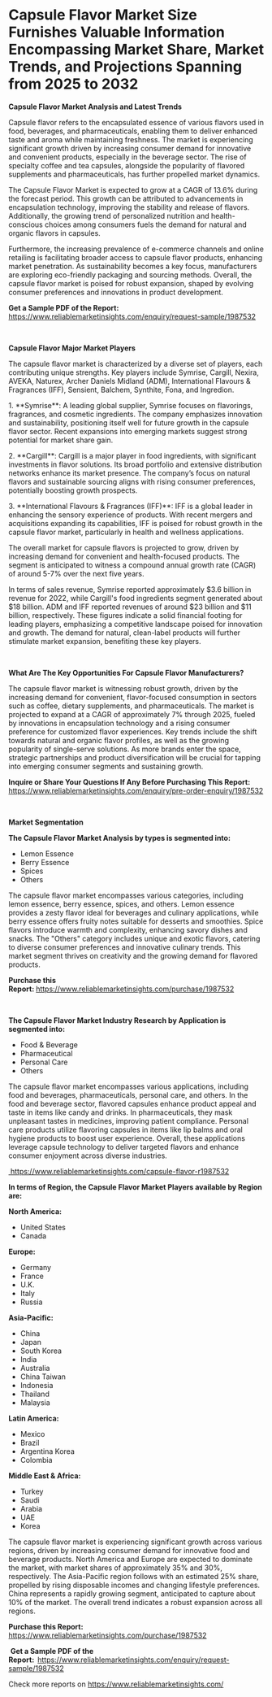 <p><h1>Capsule Flavor Market Size Furnishes Valuable Information Encompassing Market Share, Market Trends, and Projections Spanning from 2025 to 2032</h1></p><p><strong>Capsule Flavor Market Analysis and Latest Trends</strong></p>
<p><p>Capsule flavor refers to the encapsulated essence of various flavors used in food, beverages, and pharmaceuticals, enabling them to deliver enhanced taste and aroma while maintaining freshness. The market is experiencing significant growth driven by increasing consumer demand for innovative and convenient products, especially in the beverage sector. The rise of specialty coffee and tea capsules, alongside the popularity of flavored supplements and pharmaceuticals, has further propelled market dynamics.</p><p>The Capsule Flavor Market is expected to grow at a CAGR of 13.6% during the forecast period. This growth can be attributed to advancements in encapsulation technology, improving the stability and release of flavors. Additionally, the growing trend of personalized nutrition and health-conscious choices among consumers fuels the demand for natural and organic flavors in capsules. </p><p>Furthermore, the increasing prevalence of e-commerce channels and online retailing is facilitating broader access to capsule flavor products, enhancing market penetration. As sustainability becomes a key focus, manufacturers are exploring eco-friendly packaging and sourcing methods. Overall, the capsule flavor market is poised for robust expansion, shaped by evolving consumer preferences and innovations in product development.</p></p>
<p><strong>Get a Sample PDF of the Report:&nbsp;</strong> <a href="https://www.reliablemarketinsights.com/enquiry/request-sample/1987532?utm_campaign=1887&utm_medium=2&utm_source=Github&utm_content=ia&utm_term=05022025&utm_id=capsule-flavor">https://www.reliablemarketinsights.com/enquiry/request-sample/1987532</a></p>
<p>&nbsp;</p>
<p><strong>Capsule Flavor Major Market Players</strong></p>
<p><p>The capsule flavor market is characterized by a diverse set of players, each contributing unique strengths. Key players include Symrise, Cargill, Nexira, AVEKA, Naturex, Archer Daniels Midland (ADM), International Flavours & Fragrances (IFF), Sensient, Balchem, Synthite, Fona, and Ingredion.</p><p>1. **Symrise**: A leading global supplier, Symrise focuses on flavorings, fragrances, and cosmetic ingredients. The company emphasizes innovation and sustainability, positioning itself well for future growth in the capsule flavor sector. Recent expansions into emerging markets suggest strong potential for market share gain.</p><p>2. **Cargill**: Cargill is a major player in food ingredients, with significant investments in flavor solutions. Its broad portfolio and extensive distribution networks enhance its market presence. The company’s focus on natural flavors and sustainable sourcing aligns with rising consumer preferences, potentially boosting growth prospects.</p><p>3. **International Flavours & Fragrances (IFF)**: IFF is a global leader in enhancing the sensory experience of products. With recent mergers and acquisitions expanding its capabilities, IFF is poised for robust growth in the capsule flavor market, particularly in health and wellness applications.</p><p>The overall market for capsule flavors is projected to grow, driven by increasing demand for convenient and health-focused products. The segment is anticipated to witness a compound annual growth rate (CAGR) of around 5-7% over the next five years.</p><p>In terms of sales revenue, Symrise reported approximately $3.6 billion in revenue for 2022, while Cargill's food ingredients segment generated about $18 billion. ADM and IFF reported revenues of around $23 billion and $11 billion, respectively. These figures indicate a solid financial footing for leading players, emphasizing a competitive landscape poised for innovation and growth. The demand for natural, clean-label products will further stimulate market expansion, benefiting these key players.</p></p>
<p>&nbsp;</p>
<p><strong>What Are The Key Opportunities For Capsule Flavor Manufacturers?</strong></p>
<p><p>The capsule flavor market is witnessing robust growth, driven by the increasing demand for convenient, flavor-focused consumption in sectors such as coffee, dietary supplements, and pharmaceuticals. The market is projected to expand at a CAGR of approximately 7% through 2025, fueled by innovations in encapsulation technology and a rising consumer preference for customized flavor experiences. Key trends include the shift towards natural and organic flavor profiles, as well as the growing popularity of single-serve solutions. As more brands enter the space, strategic partnerships and product diversification will be crucial for tapping into emerging consumer segments and sustaining growth.</p></p>
<p><strong>Inquire or Share Your Questions If Any Before Purchasing This Report:</strong> <a href="https://www.reliablemarketinsights.com/enquiry/pre-order-enquiry/1987532?utm_campaign=1887&utm_medium=2&utm_source=Github&utm_content=ia&utm_term=05022025&utm_id=capsule-flavor">https://www.reliablemarketinsights.com/enquiry/pre-order-enquiry/1987532</a></p>
<p>&nbsp;</p>
<p><strong>Market Segmentation</strong></p>
<p><strong>The Capsule Flavor Market Analysis by types is segmented into:</strong></p>
<p><ul><li>Lemon Essence</li><li>Berry Essence</li><li>Spices</li><li>Others</li></ul></p>
<p><p>The capsule flavor market encompasses various categories, including lemon essence, berry essence, spices, and others. Lemon essence provides a zesty flavor ideal for beverages and culinary applications, while berry essence offers fruity notes suitable for desserts and smoothies. Spice flavors introduce warmth and complexity, enhancing savory dishes and snacks. The "Others" category includes unique and exotic flavors, catering to diverse consumer preferences and innovative culinary trends. This market segment thrives on creativity and the growing demand for flavored products.</p></p>
<p><strong>Purchase this Report:&nbsp;</strong><a href="https://www.reliablemarketinsights.com/purchase/1987532?utm_campaign=1887&utm_medium=2&utm_source=Github&utm_content=ia&utm_term=05022025&utm_id=capsule-flavor">https://www.reliablemarketinsights.com/purchase/1987532</a></p>
<p>&nbsp;</p>
<p><strong>The Capsule Flavor Market Industry Research by Application is segmented into:</strong></p>
<p><ul><li>Food & Beverage</li><li>Pharmaceutical</li><li>Personal Care</li><li>Others</li></ul></p>
<p><p>The capsule flavor market encompasses various applications, including food and beverages, pharmaceuticals, personal care, and others. In the food and beverage sector, flavored capsules enhance product appeal and taste in items like candy and drinks. In pharmaceuticals, they mask unpleasant tastes in medicines, improving patient compliance. Personal care products utilize flavoring capsules in items like lip balms and oral hygiene products to boost user experience. Overall, these applications leverage capsule technology to deliver targeted flavors and enhance consumer enjoyment across diverse industries.</p></p>
<p><a href="https://www.reliablemarketinsights.com/capsule-flavor-r1987532?utm_campaign=1887&utm_medium=2&utm_source=Github&utm_content=ia&utm_term=05022025&utm_id=capsule-flavor">&nbsp;https://www.reliablemarketinsights.com/capsule-flavor-r1987532</a></p>
<p><strong>In terms of Region, the Capsule Flavor Market Players available by Region are:</strong></p>
<p>
    <p> <strong> North America: </strong>
        <ul>
            <li>United States</li>
            <li>Canada</li>
        </ul>
        </p> 
    <p> <strong> Europe: </strong>
        <ul>
            <li>Germany</li>
            <li>France</li>
            <li>U.K.</li>
            <li>Italy</li>
            <li>Russia</li>
        </ul>
        </p> 
    <p> <strong> Asia-Pacific: </strong>
        <ul>
            <li>China</li>
            <li>Japan</li>
            <li>South Korea</li>
            <li>India</li>
            <li>Australia</li>
            <li>China Taiwan</li>
            <li>Indonesia</li>
            <li>Thailand</li>
            <li>Malaysia</li>
        </ul>
        </p> 
    <p> <strong> Latin America: </strong>
        <ul>
            <li>Mexico</li>
            <li>Brazil</li>
            <li>Argentina Korea</li>
            <li>Colombia</li>
        </ul>
        </p> 
    <p> <strong> Middle East & Africa: </strong>
        <ul>
            <li>Turkey</li>
            <li>Saudi</li>
            <li>Arabia</li>
            <li>UAE</li>
            <li>Korea</li>
        </ul>
    </p>
    </p>
<p><p>The capsule flavor market is experiencing significant growth across various regions, driven by increasing consumer demand for innovative food and beverage products. North America and Europe are expected to dominate the market, with market shares of approximately 35% and 30%, respectively. The Asia-Pacific region follows with an estimated 25% share, propelled by rising disposable incomes and changing lifestyle preferences. China represents a rapidly growing segment, anticipated to capture about 10% of the market. The overall trend indicates a robust expansion across all regions.</p></p>
<p><strong>Purchase this Report: </strong><a href="https://www.reliablemarketinsights.com/purchase/1987532?utm_campaign=1887&utm_medium=2&utm_source=Github&utm_content=ia&utm_term=05022025&utm_id=capsule-flavor">https://www.reliablemarketinsights.com/purchase/1987532</a></p>
<p>&nbsp;<strong>Get a Sample PDF of the Report:&nbsp;&nbsp;</strong><a href="https://www.reliablemarketinsights.com/enquiry/request-sample/1987532?utm_campaign=1887&utm_medium=2&utm_source=Github&utm_content=ia&utm_term=05022025&utm_id=capsule-flavor">https://www.reliablemarketinsights.com/enquiry/request-sample/1987532</a></p>
<p><strong></strong></p>
<p>Check more reports on <a href="https://www.reliablemarketinsights.com/?utm_campaign=1887&utm_medium=2&utm_source=Github&utm_content=ia&utm_term=05022025&utm_id=capsule-flavor">https://www.reliablemarketinsights.com/</a></p>